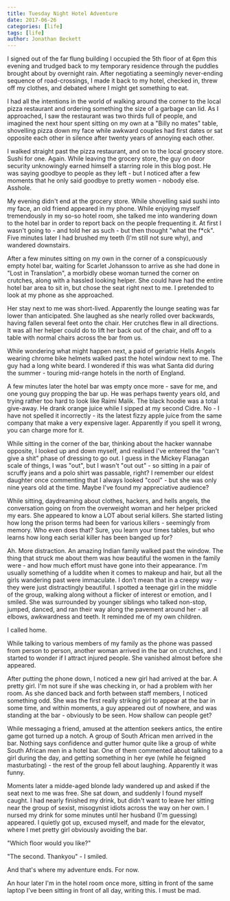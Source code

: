 ```yaml
---
title: Tuesday Night Hotel Adventure
date: 2017-06-26
categories: [life]
tags: [life]
author: Jonathan Beckett
---
```


I signed out of the far flung building I occupied the 5th floor of at 6pm this evening and trudged back to my temporary residence through the puddles brought about by overnight rain. After negotiating a seemingly never-ending sequence of road-crossings, I made it back to my hotel, checked in, threw off my clothes, and debated where I might get something to eat.

I had all the intentions in the world of walking around the corner to the local pizza restaurant and ordering something the size of a garbage can lid. As I approached, I saw the restaurant was two thirds full of people, and imagined the next hour spent sitting on my own at a "Billy no mates" table, shovelling pizza down my face while awkward couples had first dates or sat opposite each other in silence after twenty years of annoying each other.

I walked straight past the pizza restaurant, and on to the local grocery store. Sushi for one. Again. While leaving the grocery store, the guy on door security unknowingly earned himself a starring role in this blog post. He was saying goodbye to people as they left - but I noticed after a few moments that he only said goodbye to pretty women - nobody else. Asshole.

My evening didn't end at the grocery store. While shovelling said sushi into my face, an old friend appeared in my phone. While enjoying myself tremendously in my so-so hotel room, she talked me into wandering down to the hotel bar in order to report back on the people frequenting it. At first I wasn't going to - and told her as such - but then thought "what the f*ck". Five minutes later I had brushed my teeth (I'm still not sure why), and wandered downstairs.

After a few minutes sitting on my own in the corner of a conspicuously empty hotel bar, waiting for Scarlet Johansson to arrive as she had done in "Lost in Translation", a morbidly obese woman turned the corner on crutches, along with a hassled looking helper. She could have had the entire hotel bar area to sit in, but chose the seat right next to me. I pretended to look at my phone as she approached.

Her stay next to me was short-lived. Apparently the lounge seating was far lower than anticipated. She laughed as she nearly rolled over backwards, having fallen several feet onto the chair. Her crutches flew in all directions. It was all her helper could do to lift her back out of the chair, and off to a table with normal chairs across the bar from us.

While wondering what might happen next, a paid of geriatric Hells Angels wearing chrome bike helmets walked past the hotel window next to me. The guy had a long white beard. I wondered if this was what Santa did during the summer - touring mid-range hotels in the north of England.

A few minutes later the hotel bar was empty once more - save for me, and one young guy propping the bar up. He was perhaps twenty years old, and trying rather too hard to look like Raimi Malik. The black hoodie was a total give-away. He drank orange juice while I sipped at my second Cidre. No - I have not spelled it incorrectly - its the latest fizzy apple juice from the same company that make a very expensive lager. Apparently if you spell it wrong, you can charge more for it.

While sitting in the corner of the bar, thinking about the hacker wannabe opposite, I looked up and down myself, and realised I've entered the "can't give a shit" phase of dressing to go out. I guess in the Mickey Flanagan scale of things, I was "out", but I wasn't "out out" - so sitting in a pair of scruffy jeans and a polo shirt was passable, right? I remember our eldest daughter once commenting that I always looked "cool" - but she was only nine years old at the time. Maybe I've found my appreciative audience?

While sitting, daydreaming about clothes, hackers, and hells angels, the conversation going on from the overweight woman and her helper pricked my ears. She appeared to know a LOT about serial killers. She started listing how long the prison terms had been for various killers - seemingly from memory. Who even does that? Sure, you learn your times tables, but who learns how long each serial killer has been banged up for?

Ah. More distraction. An amazing Indian family walked past the window. The thing that struck me about them was how beautiful the women in the family were - and how much effort must have gone into their appearance. I'm usually something of a luddite when it comes to makeup and hair, but all the girls wandering past were immaculate. I don't mean that in a creepy way - they were just distractingly beautiful. I spotted a teenage girl in the middle of the group, walking along without a flicker of interest or emotion, and I smiled. She was surrounded by younger siblings who talked non-stop, jumped, danced, and ran their way along the pavement around her - all elbows, awkwardness and teeth. It reminded me of my own children.

I called home.

While talking to various members of my family as the phone was passed from person to person, another woman arrived in the bar on crutches, and I started to wonder if I attract injured people. She vanished almost before she appeared.

After putting the phone down, I noticed a new girl had arrived at the bar. A pretty girl. I'm not sure if she was checking in, or had a problem with her room. As she danced back and forth between staff members, I noticed something odd. She was the first really striking girl to appear at the bar in some time, and within moments, a guy appeared out of nowhere, and was standing at the bar - obviously to be seen. How shallow can people get?

While messaging a friend, amused at the attention seekers antics, the entire game got turned up a notch. A group of South African men arrived in the bar. Nothing says confidence and gutter humor quite like a group of white South African men in a hotel bar. One of them commented about talking to a girl during the day, and getting something in her eye (while he feigned masturbating) - the rest of the group fell about laughing. Apparently it was funny.

Moments later a midde-aged blonde lady wandered up and asked if the seat next to me was free. She sat down, and suddenly I found myself caught. I had nearly finished my drink, but didn't want to leave her sitting near the group of sexist, misogynist idiots across the way on her own. I nursed my drink for some minutes until her husband (I'm guessing) appeared. I quietly got up, excused myself, and made for the elevator, where I met pretty girl obviously avoiding the bar.

"Which floor would you like?"

"The second. Thankyou" - I smiled.

And that's where my adventure ends. For now.

An hour later I'm in the hotel room once more, sitting in front of the same laptop I've been sitting in front of all day, writing this. I must be mad.